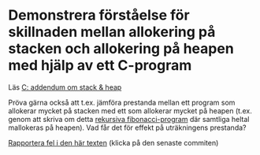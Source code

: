 # Demonstrera förståelse för skillnaden mellan allokering på stacken och allokering på heapen med hjälp av ett C-program

Läs [C: addendum om stack \& heap](https://github.com/IOOPM-UU/ioopm15/blob/master/extramaterial/C-addendum-om-stack-och-heap.pdf)

Pröva gärna också att t.ex. jämföra prestanda mellan ett program
som allokerar mycket på stacken med ett som allokerar mycket på
heapen (t.ex. genom att skriva om detta
[rekursiva fibonacci-program](https://github.com/IOOPM-UU/ioopm15/blob/master/uppgifter/fas1/komigang/rec/fib-heap.c)
där samtliga heltal mallokeras på
heapen). Vad får det för effekt på uträkningens prestanda?

[Rapportera fel i den här texten](https://github.com/IOOPM-UU/achievements/commits/master/J26.md) (klicka på den senaste commiten)
